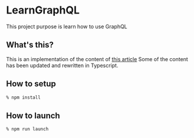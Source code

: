 # LearnGraphQL
This project purpose is learn how to use GraphQL 

## What's this?
This is an implementation of the content of [this article](https://circleci.com/ja/blog/introduction-to-graphql/)
Some of the content has been updated and rewritten in Typescript.

## How to setup
```zsh
% npm install
```

## How to launch
```zsh
% npm run launch
```
